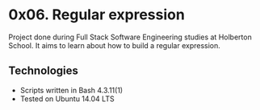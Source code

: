 # 0x06. Regular expression

Project done during Full Stack Software Engineering studies at Holberton School. It aims to learn about how to build a regular expression.

## Technologies
* Scripts written in Bash 4.3.11(1)
* Tested on Ubuntu 14.04 LTS
